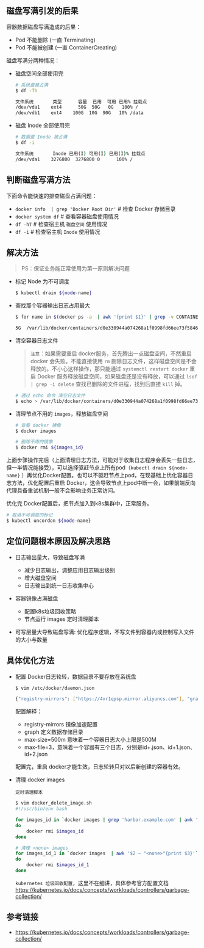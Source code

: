 ## 磁盘写满引发的后果

容器数据磁盘写满造成的后果：

- Pod 不能删除 (一直 Terminating)
- Pod 不能被创建 (一直 ContainerCreating)

磁盘写满分两种情况：

- 磁盘空间全部使用完

    ```bash
    # 系统盘被占满
    $ df -Th

    文件系统       类型      容量  已用  可用 已用% 挂载点
    /dev/vda1    ext4      50G  50G   0G   100% /
    /dev/vdb1    ext4    100G  10G  90G   10% /data
    ```

- 磁盘 Inode 全部使用完

    ```bash
    # 数据盘 Inode 被占满
    $ df -i

    文件系统       Inode 已用(I) 可用(I) 已用(I)% 挂载点
    /dev/vda1    3276800  3276800 0      100% /
    ```

## 判断磁盘写满方法

下面命令能快速的排查磁盘占满问题：

- `docker info  | grep 'Docker Root Dir'` # 检查 Docker 存储目录
- `docker system df` # 查看容器磁盘使用情况
- `df -hT` # 检查宿主机 `磁盘空间` 使用情况
- `df -i`  # 检查宿主机 `Inode` 使用情况

## 解决方法

> PS：保证业务能正常使用为第一原则解决问题

- 标记 Node 为不可调度

    ```bash
    $ kubectl drain ${node-name}
    ```

- 查找那个容器输出日志占用最大

    ```bash
    $ for name in $(docker ps -a  | awk '{print $1}' | grep -v CONTAINER); do docker inspect $name | grep LogPath | awk '{print $NF}' | tr -d '",' |xargs du -sh;done

    5G	/var/lib/docker/containers/d0e330944a074268a1f0998fd66ee73f584642352a2fe77304c1fa49b819893a/d0e330944a074268a1f0998fd66ee73f584642352a2fe77304c1fa49b819893a-json.log
    ```

- 清空容器日志文件

    > `注意`：如果需要重启 docker服务，首先腾出一点磁盘空间，不然重启 docker 会失败。不能直接使用 `rm` 删除日志文件，这样磁盘空间是不会释放的。不小心这样操作，那只能通过 `systemctl restart docker` 重启 Docker 服务释放磁盘空间，如果磁盘还是没有释放，可以通过 `lsof | grep -i delete` 查找已删除的文件进程，找到后直接 `kill` 掉。

    ```bash
    # 通过 echo 命令 清空日志文件
    $ echo > /var/lib/docker/containers/d0e330944a074268a1f0998fd66ee73f584642352a2fe77304c1fa49b819893a/d0e330944a074268a1f0998fd66ee73f584642352a2fe77304c1fa49b819893a-json.log
    ```

- 清理节点不用的 `images`，释放磁盘空间

    ```bash
    # 查看 docker 镜像
    $ docker images

    # 删除不用的镜像
    $ docker rmi ${images_id}
    ```


上面步骤操作完后（上面清理日志方法，可能对于收集日志程序会丢失一些日志，但一半情况能接受），可以选择驱赶节点上所有pod（`kubectl drain ${node-name}` ）再优化Docker配置。也可以不驱赶节点上pod，在现基础上优化容器日志方法，优化配置后重启 Docker，这会导致节点上pod中断一会，如果前端反向代理具备重试机制一般不会影响业务正常访问。

优化完 Docker配置后，把节点加入到k8s集群中，正常服务。
```bash
# 取消不可调度的标记
$ kubectl uncordon ${node-name}
```

## 定位问题根本原因及解决思路

- 日志输出量大，导致磁盘写满
    - 减少日志输出，调整应用日志输出级别
    - 增大磁盘空间
    - 日志输出到统一日志收集中心

- 容器镜像占满磁盘
    - 配置k8s垃圾回收策略
    - 节点运行 images 定时清理脚本

- 可写层量大导致磁盘写满: 优化程序逻辑，不写文件到容器内或控制写入文件的大小与数量

## 具体优化方法

- 配置 Docker日志轮转，数据目录不要存放在系统盘
    ```bash
    $ vim /etc/docker/daemon.json

    {"registry-mirrors": ["https://4xr1qpsp.mirror.aliyuncs.com"], "graph": "/data/docker", "log-opts": {"max-size":"500m", "max-file":"3"}}
    ```

    配置解释：
    - registry-mirrors 镜像加速配置
    - graph 定义数据存储目录
    - max-size=500m 意味着一个容器日志大小上限是500M
    - max-file=3，意味着一个容器有三个日志，分别是id+.json、id+1.json、id+2.json

    配置完，重启 docker才能生效，日志轮转只对以后新创建的容器有效。


- 清理 docker images

    `定时清理脚本`
    ```bash
    $ vim docker_delete_image.sh
    #!/usr/bin/env bash

    for images_id in `docker images | grep 'harbor.example.com' | awk '{print $3}'`
    do
        docker rmi $images_id
    done

    # 清理 <none> images
    for images_id_1 in `docker images  | awk '$2 ~ "<none>"{print $3}'`
    do
        docker rmi $images_id_1
    done
    ```

    `kubernetes 垃圾回收配置`，这里不在细讲，具体参考官方配置文档 https://kubernetes.io/docs/concepts/workloads/controllers/garbage-collection/


## 参考链接
- https://kubernetes.io/docs/concepts/workloads/controllers/garbage-collection/
